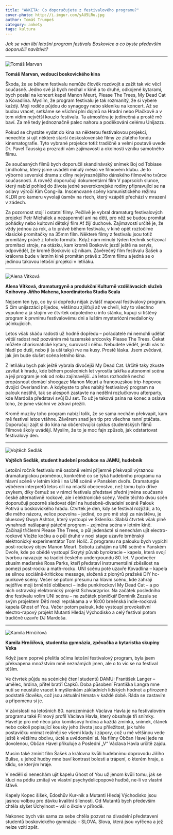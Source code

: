```yaml
---
title: "ANKETA: Co doporučujete z festivalového programu?"
cover-photo: http://i.imgur.com/yAU5LRu.jpg
author: Tomáš Trumpeš
category: ankety
tags: kultura
---
```


*Jak se vám líbí letošní program festivalu Boskovice a co byste především doporučili navštívit?*

---

<img src="http://i.imgur.com/ge4Kbws.jpg" class="profile-picture" alt="Tomáš Marvan">

**Tomáš Marvan, vedoucí boskovického kina**

Škoda, že se během festivalu nemůže člověk rozdvojit a zažít tak víc věcí současně. Jedno své já bych nechal v kině a to druhé, odkojené kytarami, bych poslal na koncert kapel Manon Meurt, Please The Trees, My Dead Cat a Kovadlina. Myslím, že program festivalu je tak rozmanitý, že si vybere každý. Moji rodiče půjdou do synagogy nebo skleníku na koncert. Až se budou vracet, setkáme se všichni plní dojmů na Hradní nebo Plačkově a v tom vidím největší kouzlo festivalu. Ta atmosféra je jedinečná a prostě mě baví. Za mě tedy jednoznačně palec nahoru a poděkování celému Unijazzu.

Pokud se chystáte vydat do kina na některou festivalovou projekci, nenechte si ujít některé starší československé filmy ze zlatého fondu kinematografie. Tyto vybrané projekce totiž tradičně a velmi poutavě uvede Dr. Pavel Taussig a prozradí vám zajímavosti a okolnosti vzniku samotného filmu.

Ze současných filmů bych doporučil skandinávský snímek Boj od Tobiase Lindholma, který jsme uváděli minulý měsíc ve filmovém klubu. Je to výborné severské drama z dílny nejvýraznějšího dánského filmového tvůrce současnosti. A rovněž doporučuji dokumentární film V paprscích slunce, který nabízí pohled do života jedné severokorejské rodiny připravující se na oslavy výročí Kim Čong-ila. Inscenované scény komunistického režimu KLDR pro kameru vyvolají úsměv na rtech, který vzápětí přechází v mrazení v zádech.

Za pozornost stojí i ostatní filmy. Pečlivě je vybral dramaturg festivalových projekcí Petr Michálek a nezapomněl ani na děti, pro něž se budou promítat pohádky nebo kultovní dětský film Ať žijí duchové. Zajímavostí určitě je, že vždy jednou za rok, a to právě během festivalu, v kině opět roztočíme klasické promítačky na 35mm film. Některé filmy z festivalu jsou totiž promítány právě z tohoto formátu. Když nám minulý týden technik seřizoval promítací stroje, na otázku, kam kromě Boskovic jezdí ještě na servis, odpověděl, že kromě Boskovic už nikam. Závěrečný film festivalu Šašek a královna bude v letním kině promítán právě z 35mm filmu a jedná se o jedinou takovou letošní projekci v letňáku.

---

<img src="http://i.imgur.com/gPwP0C3.jpg" class="profile-picture" alt="Alena Vítková">

**Alena Vítková, dramaturgyně a produkční Kulturně vzdělávacích služeb Knihovny Jiřího Mahena, koordinátorka Studia Scala**

Nejsem ten typ, co by si dopředu nějak zvlášť mapoval festivalový program. S čím unijazzáci přijedou, většinou zjišťuji až ve chvíli, kdy to všechno vypukne a já stojím ve čtvrtek odpoledne u info stánku, kupuji si tištěný program k prvnímu festivalovému dni a luštím mysteriózní medailonky účinkujících.

Letos však skáču radostí už hodně dopředu – pořadatelé mi nemohli udělat větší radost než pozváním mé tuzemské srdcovky Please The Trees. Čekat můžete charismatické kytary, surovost i něhu. Nebudete vědět, jestli vás to hladí po duši, nebo ji (a uši taky) rve na kusy. Prostě láska. Jsem zvědavá, jak jim bude slušet scéna letního kina.

Z letňáku bych pak ještě vybrala divočejší My Dead Cat. Určitě taky zkuste zavítat k hradu, kde během posledních let vyrostla takřka autonomní scéna a její program je rok od roku zajímavější. Já letos rozhodně nechci propásnout domácí shoegaze Manon Meurt a francouzskou trip-hopovou dvojici Overland Inn. A kdybyste to přes nabitý festivalový program na palouk nestihli, tak se alespoň zastavte na nedělní rozlučkovou afterparty, kde Mardoša představí svůj DJ set. To už je taková psina na konec a oslava toho, že jsme všichni ve zdraví přežili.

Kromě muziky toho program nabízí tolik, že se sama nechám překvapit, kam mě festival letos vtáhne. Závěrem snad jen tip pro všechna ranní ptáčata. Doporučuji zajít si do kina na občerstvující cyklus studentských filmů Filmové školy uvádějí. Myslím, že to je moc fajn způsob, jak odstartovat festivalový den.

---

<img src="http://i.imgur.com/Ti5VX0B.jpg" class="profile-picture" alt="Vojtěch Sedlák">

**Vojtěch Sedlák, student hudební produkce na JAMU, hudebník**

Letošní ročník festivalu mě osobně velmi příjemně překvapil výraznou dramaturgickou proměnou, konkrétně co se týká hudebního programu na hlavní scéně v letním kině i na UNI scéně v Panském dvoře. Dramaturgie výběrem interpretů letos cílí na mladší obecenstvo, než tomu bylo dříve zvykem, díky čemuž se v rámci festivalu představí přední jména současné české alternativně rockové, ale i elektronické scény. Vedle těchto dvou scén doporučuji pozorně sledovat dění na hudebně-divadelní scéně Palouk Potrvá u boskovického hradu.
Čtvrtek je den, kdy se festival rozjíždí, a to, dle mého názoru, velice pozvolna – jediné, co pro mě stojí za návštěvu, je bluesový Gwyn Ashton, který vystoupí ve Skleníku.
Slabší čtvrtek však plně vynahradí našlapaný páteční program – zejména scéna v letním kině. Začínají tříčlenní Please The Trees, o půl jedenácté si nenechám ujít electro-rockové Vložte kočku a o půl druhé v noci stage uzavře brněnský elektronický experimentátor Tom Holič. Z programu na palouku bych vypíchl post-rockový objev Manon Meurt.
Sobotu zahájím na UNI scéně v Panském Dvoře, kde po obědě vystoupí Skrytý půvab byrokracie – kapela, která svojí tvorbou navazuje na tradici českého undergroundu 80. let. V podvečer zkusím maďarské Rosa Parks, kteří představí instrumentální zběsilost na pomezí post-rocku a math-rocku. UNI scénu poté uzavře Kovadlina – kapela se silnou sociálně-kritickou message, složená z pionýrů pražské DIY hc-punkové scény. Večer se potom přesunu na hlavní scénu, kde zahrají nejdříve moji brněnští oblíbenci – indie punk/rockoví My Dead Cat – a po nich ostravský elektronický projekt Schwarzprior.
Na začátek posledního dne festivalu volím UNI scénu – na začátek písničkář Dominik Zezula se svým projektem Děti mezi reprákama a v 16:00 brněnská indie-rocková kapela Ghost of You. Večer potom palouk, kde vystoupí provokativní electro-rapový projekt Mutanti Hledaj Východisko a celý festival potom tradičně uzavře DJ Mardoša.

---

<img src="http://i.imgur.com/sskGEuY.jpg" class="profile-picture" alt="Kamila Hrnčířová">

**Kamila Hrnčířová, studentka gymnázia, zpěvačka a kytaristka skupiny Veka**

Když jsem poprvé přelítla očima letošní festivalový program, byla jsem překvapena množstvím mně neznámých jmen, ale o to víc se na festival těším.

Ve čtvrtek půjdu na scénické čtení studentů DAMU: František Langer – umělec, hrdina, přítel bratří Čapků. Doba působení Františka Langra mne nutí se neustále vracet k myšlenkám základních lidských hodnot a přirozené podstatě člověka, což jsou aktuální témata v každé době. Ráda se zastavím a připomenu si je.

V závislosti na letošních 80. narozeninách Václava Havla je na festivalovém programu také Filmový profil Václava Havla, který obsahuje tři snímky. Havel je pro mě něco jako komiksový hrdina a každá zmínka, snímek, článek nebo cokoli popisující kousky jeho života jsou příležitost, jak tuhle postavičku vnímat reálněji se všemi klady i zápory, což u mě většinou vede ještě k většímu obdivu, úctě a uvědomění si. Na filmy Občan Havel jede na dovolenou, Občan Havel přikuluje a Poslední „V“ Václava Havla určitě zajdu.

Musím také zmínit film Šašek a královna kvůli hudebnímu doprovodu Jiřího Bulise, u jehož hudby mne baví kontrast bolesti a trápení, o kterém hraje, a klidu, se kterým hraje.

V neděli si nenechám ujít kapelu Ghost of You už jenom kvůli tomu, jak se kluci na pódiu zmítají ve vlastní psychydelicpopové hudbě, ne-li ve vlastní šťávě.

Kapely Kopec šišek, Edoshův Kur-ník a Mutanti Hledaj Východisko jsou jasnou volbou pro dávku kvalitní šílenosti. Od Mutantů bych především chtěla slyšet Úchylnost – vál o škole v přírodě.

Nakonec bych vás sama za sebe chtěla pozvat na divadelní představení studentů boskovického gymnázia – SLOVA. Slova, která jsou vyřčena a jež nelze vzíti zpět.
